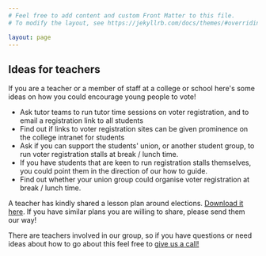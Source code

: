 ```yaml
---
# Feel free to add content and custom Front Matter to this file.
# To modify the layout, see https://jekyllrb.com/docs/themes/#overriding-theme-defaults

layout: page
---
```


<section class="section green" markdown="1">
<h2 id="ideas-for-teachers">Ideas for teachers</h2>

If you are a teacher or a member of staff at a college or school here's some ideas on how you could encourage young people to vote!

 * Ask tutor teams to run tutor time sessions on voter registration, and to email a registration link to all students
 * Find out if links to voter registration sites can be given prominence on the college intranet for students
 * Ask if you can support the students' union, or another student group, to run voter registration stalls at break / lunch time. 
 * If you have students that are keen to run registration stalls themselves, you could point them in the direction of our how to guide. 
 * Find out whether your union group could organise voter registration at break / lunch time. 

A teacher has kindly shared a lesson plan around elections. <a href="/assets/election-lesson-plan.pptx" target="_blank">Download it here</a>. If you have similar plans you are willing to share, please send them our way!

There are teachers involved in our group, so if you have questions or need ideas about how to go about this feel free to [give us a call!](/contact-us)
</section>
